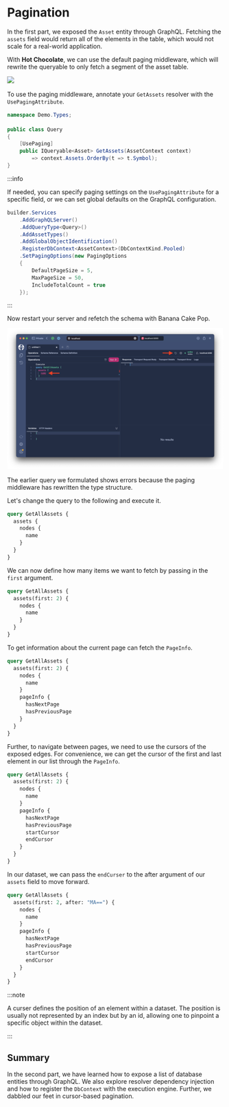 # Pagination

In the first part, we exposed the `Asset` entity through GraphQL. Fetching the `assets` field would return all of the elements in the table, which would not scale for a real-world application.
 
With **Hot Chocolate**, we can use the default paging middleware, which will rewrite the queryable to only fetch a segment of the asset table.

<img src="/img/backend/example2-part1-middleware.png" width="500" />

To use the paging middleware, annotate your `GetAssets` resolver with the `UsePagingAttribute`.

```csharp title="/Types/Query.cs"
namespace Demo.Types;

public class Query
{
    [UsePaging]
    public IQueryable<Asset> GetAssets(AssetContext context)
        => context.Assets.OrderBy(t => t.Symbol);
}
```

:::info

If needed, you can specify paging settings on the `UsePagingAttribute` for a specific field, or we can set global defaults on the GraphQL configuration.

```csharp
builder.Services
    .AddGraphQLServer()
    .AddQueryType<Query>()
    .AddAssetTypes()
    .AddGlobalObjectIdentification()
    .RegisterDbContext<AssetContext>(DbContextKind.Pooled)
    .SetPagingOptions(new PagingOptions
    {
        DefaultPageSize = 5,
        MaxPageSize = 50,
        IncludeTotalCount = true
    });
```
:::

Now restart your server and refetch the schema with Banana Cake Pop.

![Banana Cake Pop - Paging Fields](../images/example2-part1-bcp2.png)

The earlier query we formulated shows errors because the paging middleware has rewritten the type structure.

Let's change the query to the following and execute it.

```graphql
query GetAllAssets {
  assets {
    nodes {
      name
    }
  }
}
```

We can now define how many items we want to fetch by passing in the `first` argument.

```graphql
query GetAllAssets {
  assets(first: 2) {
    nodes {
      name
    }
  }
}
```

To get information about the current page can fetch the `PageInfo`.

```graphql
query GetAllAssets {
  assets(first: 2) {
    nodes {
      name
    }
    pageInfo {
      hasNextPage
      hasPreviousPage
    }
  }
}
```

Further, to navigate between pages, we need to use the cursors of the exposed edges. For convenience, we can get the cursor of the first and last element in our list through the `PageInfo`.

```graphql
query GetAllAssets {
  assets(first: 2) {
    nodes {
      name
    }
    pageInfo {
      hasNextPage
      hasPreviousPage
      startCursor
      endCursor
    }
  }
}
```

In our dataset, we can pass the `endCurser` to the after argument of our `assets` field to move forward.

```graphql
query GetAllAssets {
  assets(first: 2, after: "MA==") {
    nodes {
      name
    }
    pageInfo {
      hasNextPage
      hasPreviousPage
      startCursor
      endCursor
    }
  }
}
```

:::note

A curser defines the position of an element within a dataset. The position is usually not represented by an index but by an id, allowing one to pinpoint a specific object within the dataset.

:::

## Summary

In the second part, we have learned how to expose a list of database entities through GraphQL. We also explore resolver dependency injection and how to register the `DbContext` with the execution engine. Further, we dabbled our feet in cursor-based pagination.
